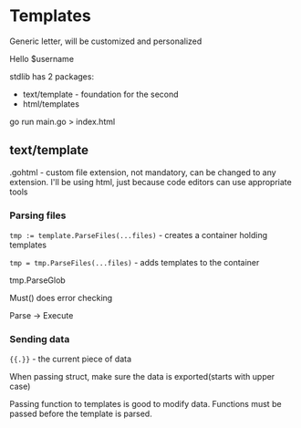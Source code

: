 # Templates
Generic letter, will be customized and personalized

Hello $username

stdlib has 2 packages:  

* text/template - foundation for the second
* html/templates

go run main.go > index.html

## text/template

.gohtml - custom file extension, not mandatory, can be changed to any extension. I'll be using html, just because code editors can use appropriate tools

### Parsing files 

```tmp := template.ParseFiles(...files)``` - creates a container holding templates

```tmp = tmp.ParseFiles(...files)``` - adds templates to the container

tmp.ParseGlob

Must() does error checking

Parse -> Execute

### Sending data

```{{.}}``` - the current piece of data

When passing struct, make sure the data is exported(starts with upper case)

Passing function to templates is good to modify data. Functions must be passed before the template is parsed.